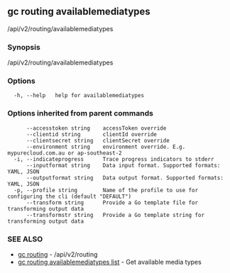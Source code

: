## gc routing availablemediatypes

/api/v2/routing/availablemediatypes

### Synopsis

/api/v2/routing/availablemediatypes

### Options

```
  -h, --help   help for availablemediatypes
```

### Options inherited from parent commands

```
      --accesstoken string    accessToken override
      --clientid string       clientId override
      --clientsecret string   clientSecret override
      --environment string    environment override. E.g. mypurecloud.com.au or ap-southeast-2
  -i, --indicateprogress      Trace progress indicators to stderr
      --inputformat string    Data input format. Supported formats: YAML, JSON
      --outputformat string   Data output format. Supported formats: YAML, JSON
  -p, --profile string        Name of the profile to use for configuring the cli (default "DEFAULT")
      --transform string      Provide a Go template file for transforming output data
      --transformstr string   Provide a Go template string for transforming output data
```

### SEE ALSO

* [gc routing](gc_routing.html)	 - /api/v2/routing
* [gc routing availablemediatypes list](gc_routing_availablemediatypes_list.html)	 - Get available media types


